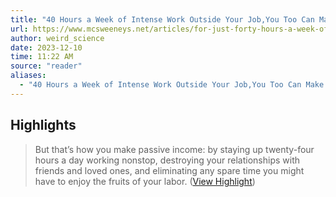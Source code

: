 ```yaml
---
title: "40 Hours a Week of Intense Work Outside Your Job,You Too Can Make Passive Income"
url: https://www.mcsweeneys.net/articles/for-just-forty-hours-a-week-of-intense-work-outside-your-full-time-job-you-too-can-make-passive-income
author: weird_science
date: 2023-12-10
time: 11:22 AM
source: "reader"
aliases:
  - "40 Hours a Week of Intense Work Outside Your Job,You Too Can Make Passive Income"
---
```

## Highlights
> But that’s how you make passive income: by staying up twenty-four hours a day working nonstop, destroying your relationships with friends and loved ones, and eliminating any spare time you might have to enjoy the fruits of your labor. ([View Highlight](https://read.readwise.io/read/01h9wj577dybc7932c8qth3ddz))

